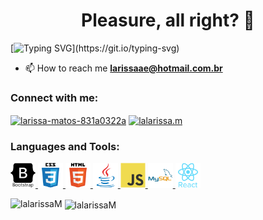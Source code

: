 <h1 align="center">Pleasure, all right? 🫴</h1>





[![Typing SVG](https://readme-typing-svg.herokuapp.com?font=Inconsolata&color=8A3EE5FF&center=true&width=400&height=200&lines=Welcome.;Do+not+give+up%2C;everyone+has+their+own+time!)](https://git.io/typing-svg)



- 📫 How to reach me **larissaae@hotmail.com.br**


<h3 align="left">Connect with me:</h3>
<p align="left">
<a href="https://www.linkedin.com/in/larissa-matos-6a2135242/" target="blank"><img align="center" src="https://raw.githubusercontent.com/rahuldkjain/github-profile-readme-generator/master/src/images/icons/Social/linked-in-alt.svg" alt="larissa-matos-831a0322a" height="30" width="40" /></a>
<a href="https://instagram.com/lalarissa.m" target="blank"><img align="center" src="https://raw.githubusercontent.com/rahuldkjain/github-profile-readme-generator/master/src/images/icons/Social/instagram.svg" alt="lalarissa.m" height="30" width="40" /></a>
</p>

<h3 align="left">Languages and Tools:</h3>
<p align="left"> <a href="https://getbootstrap.com" target="_blank" rel="noreferrer"> <img src="https://raw.githubusercontent.com/devicons/devicon/master/icons/bootstrap/bootstrap-plain-wordmark.svg" alt="bootstrap" width="40" height="40"/> </a> <a href="https://www.w3schools.com/css/" target="_blank" rel="noreferrer"> <img src="https://raw.githubusercontent.com/devicons/devicon/master/icons/css3/css3-original-wordmark.svg" alt="css3" width="40" height="40"/> </a> <a href="https://www.w3.org/html/" target="_blank" rel="noreferrer"> <img src="https://raw.githubusercontent.com/devicons/devicon/master/icons/html5/html5-original-wordmark.svg" alt="html5" width="40" height="40"/> </a> <a href="https://www.java.com" target="_blank" rel="noreferrer"> <img src="https://raw.githubusercontent.com/devicons/devicon/master/icons/java/java-original.svg" alt="java" width="40" height="40"/> </a> <a href="https://developer.mozilla.org/en-US/docs/Web/JavaScript" target="_blank" rel="noreferrer"> <img src="https://raw.githubusercontent.com/devicons/devicon/master/icons/javascript/javascript-original.svg" alt="javascript" width="40" height="40"/> </a> <a href="https://www.mysql.com/" target="_blank" rel="noreferrer"> <img src="https://raw.githubusercontent.com/devicons/devicon/master/icons/mysql/mysql-original-wordmark.svg" alt="mysql" width="40" height="40"/> </a> <a href="https://reactjs.org/" target="_blank" rel="noreferrer"> <img src="https://raw.githubusercontent.com/devicons/devicon/master/icons/react/react-original-wordmark.svg" alt="react" width="40" height="40"/> </a> </p>


<p><img align="left" src="https://github-readme-stats.vercel.app/api/top-langs?username=lalarissaM&show_icons=true&theme=midnight-purple&locale=en&layout=compact" alt="lalarissaM" /></p>

<p>&nbsp;<img align="center" src="https://github-readme-stats.vercel.app/api?username=lalarissaM&show_icons=true&theme=midnight-purple&locale=en" alt="lalarissaM" /></p>
